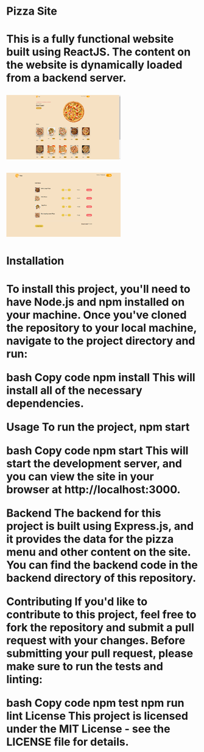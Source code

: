 <h1>Pizza Site<h1>
This is a fully functional website built using ReactJS. The content on the website is dynamically loaded from a backend server.

  <img
  src="/public/images/Screenshot (14).png"
  alt="Alt text"
  title="Optional title"
  style="display: inline-block; margin: 0 auto; max-width: 300px">

  <img
  src="/public/images/Screenshot (15).png"
  alt="Alt text"
  title="Optional title"
  style="display: inline-block; margin: 0 auto; max-width: 300px">


<h1>Installation<h1>
To install this project, you'll need to have Node.js and npm installed on your machine. Once you've cloned the repository to your local machine, navigate to the project directory and run:

bash
Copy code
npm install
This will install all of the necessary dependencies.

Usage
To run the project, npm start

bash
Copy code
npm start
This will start the development server, and you can view the site in your browser at http://localhost:3000.

Backend
The backend for this project is built using Express.js, and it provides the data for the pizza menu and other content on the site. You can find the backend code in the backend directory of this repository.

Contributing
If you'd like to contribute to this project, feel free to fork the repository and submit a pull request with your changes. Before submitting your pull request, please make sure to run the tests and linting:

bash
Copy code
npm test
npm run lint
License
This project is licensed under the MIT License - see the LICENSE file for details.